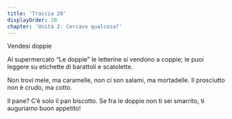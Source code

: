 ```yaml
---
title: 'Traccia 20'
displayOrder: 20
chapter: 'Unità 2: Cercavo qualcosa?'
---
```


Vendesi doppie

Al supermercato “Le doppie”
le letterine si vendono a coppie;
le puoi leggere su etichette
di barattoli e scatolette.

Non trovi mele, ma caramelle,
non ci son salami, ma mortadelle.
Il prosciutto non è crudo, ma cotto.

Il pane? C’è solo il pan biscotto.
Se fra le doppie non ti sei smarrito,
ti auguriamo buon appetito!
